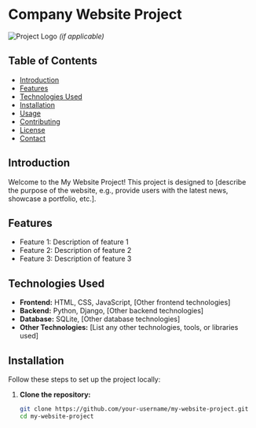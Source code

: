 # Company Website Project

![Project Logo](path_to_logo_image) *(if applicable)*

## Table of Contents
- [Introduction](#introduction)
- [Features](#features)
- [Technologies Used](#technologies-used)
- [Installation](#installation)
- [Usage](#usage)
- [Contributing](#contributing)
- [License](#license)
- [Contact](#contact)

## Introduction
Welcome to the My Website Project! This project is designed to [describe the purpose of the website, e.g., provide users with the latest news, showcase a portfolio, etc.]. 

## Features
- Feature 1: Description of feature 1
- Feature 2: Description of feature 2
- Feature 3: Description of feature 3

## Technologies Used
- **Frontend:** HTML, CSS, JavaScript, [Other frontend technologies]
- **Backend:** Python, Django, [Other backend technologies]
- **Database:** SQLite, [Other database technologies]
- **Other Technologies:** [List any other technologies, tools, or libraries used]

## Installation
Follow these steps to set up the project locally:

1. **Clone the repository:**
   ```sh
   git clone https://github.com/your-username/my-website-project.git
   cd my-website-project
